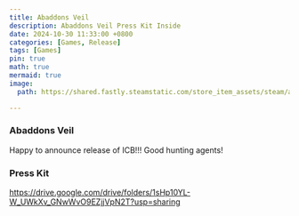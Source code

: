 ```yaml
---
title: Abaddons Veil
description: Abaddons Veil Press Kit Inside
date: 2024-10-30 11:33:00 +0800
categories: [Games, Release]
tags: [Games]
pin: true
math: true
mermaid: true
image:
  path: https://shared.fastly.steamstatic.com/store_item_assets/steam/apps/2476040/header.jpg?t=1730144915

---
```


### Abaddons Veil

Happy to announce release of ICB!!! Good hunting agents!


### Press Kit

<https://drive.google.com/drive/folders/1sHp10YL-W_UWkXv_GNwWvO9EZjjVpN2T?usp=sharing>
